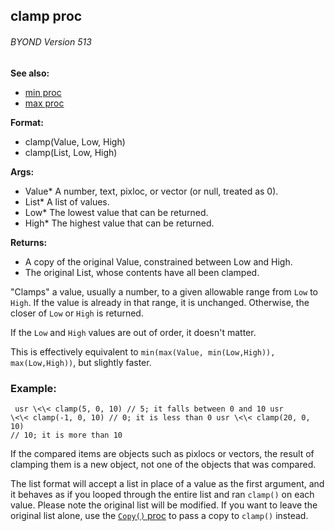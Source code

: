## clamp proc 
###### BYOND Version 513
**See also:**
*   [min proc](/proc/min)
*   [max proc](/proc/max)
<!-- -->
**Format:**
*   clamp(Value, Low, High)
*   clamp(List, Low, High)
<!-- -->
**Args:**
*   Value* A number, text, pixloc, or vector (or null, treated as 0).
*   List* A list of values.
*   Low* The lowest value that can be returned.
*   High* The highest value that can be returned.
<!-- -->
**Returns:**
*   A copy of the original Value, constrained between Low and High.
*   The original List, whose contents have all been clamped.


\"Clamps\" a value, usually a number, to a given allowable
range from `Low` to `High`. If the value is already in that range, it is
unchanged. Otherwise, the closer of `Low` or `High` is returned.


If the `Low` and `High` values are out of order, it doesn\'t
matter. 

This is effectively equivalent to
`min(max(Value, min(Low,High)), max(Low,High))`, but slightly faster.
### Example:

```
 usr \<\< clamp(5, 0, 10) // 5; it falls between 0 and 10 usr
\<\< clamp(-1, 0, 10) // 0; it is less than 0 usr \<\< clamp(20, 0, 10)
// 10; it is more than 10 
```
 

If the compared items are
objects such as pixlocs or vectors, the result of clamping them is a new
object, not one of the objects that was compared. 

The list
format will accept a list in place of a value as the first argument, and
it behaves as if you looped through the entire list and ran `clamp()` on
each value. Please note the original list will be modified. If you want
to leave the original list alone, use the [`Copy()`
proc](/list/proc/Copy) to pass a copy to `clamp()` instead.